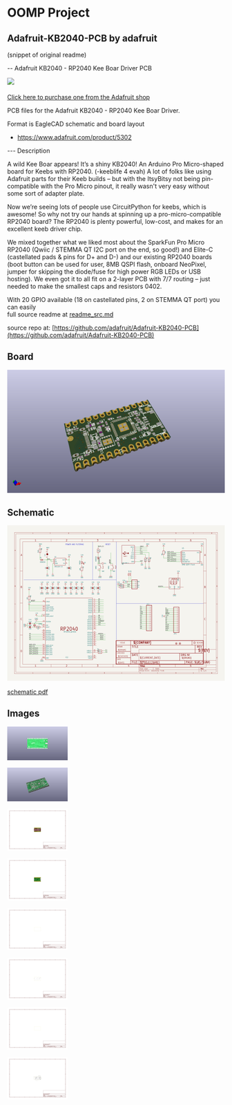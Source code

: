# OOMP Project  
## Adafruit-KB2040-PCB  by adafruit  
  
(snippet of original readme)  
  
-- Adafruit KB2040 - RP2040 Kee Boar Driver PCB  
  
<a href="http://www.adafruit.com/products/5302"><img src="assets/5302.jpg?raw=true" width="500px"><br/>  
Click here to purchase one from the Adafruit shop</a>  
  
PCB files for the Adafruit KB2040 - RP2040 Kee Boar Driver.   
  
Format is EagleCAD schematic and board layout  
* https://www.adafruit.com/product/5302  
  
--- Description  
  
A wild Kee Boar appears! It’s a shiny KB2040! An Arduino Pro Micro-shaped board for Keebs with RP2040. (-keeblife 4 evah) A lot of folks like using Adafruit parts for their Keeb builds – but with the ItsyBitsy not being pin-compatible with the Pro Micro pinout, it really wasn't very easy without some sort of adapter plate.  
  
Now we’re seeing lots of people use CircuitPython for keebs, which is awesome! So why not try our hands at spinning up a pro-micro-compatible RP2040 board? The RP2040 is plenty powerful, low-cost, and makes for an excellent keeb driver chip.  
  
We mixed together what we liked most about the SparkFun Pro Micro RP2040 (Qwiic / STEMMA QT I2C port on the end, so good!) and Elite-C (castellated pads & pins for D+ and D-) and our existing RP2040 boards (boot button can be used for user, 8MB QSPI flash, onboard NeoPixel, jumper for skipping the diode/fuse for high power RGB LEDs or USB hosting). We even got it to all fit on a 2-layer PCB with 7/7 routing – just needed to make the smallest caps and resistors 0402.   
  
With 20 GPIO available (18 on castellated pins, 2 on STEMMA QT port) you can easily   
  full source readme at [readme_src.md](readme_src.md)  
  
source repo at: [https://github.com/adafruit/Adafruit-KB2040-PCB](https://github.com/adafruit/Adafruit-KB2040-PCB)  
## Board  
  
[![working_3d.png](working_3d_600.png)](working_3d.png)  
## Schematic  
  
[![working_schematic.png](working_schematic_600.png)](working_schematic.png)  
  
[schematic pdf](working_schematic.pdf)  
## Images  
  
[![working_3D_bottom.png](working_3D_bottom_140.png)](working_3D_bottom.png)  
  
[![working_3D_top.png](working_3D_top_140.png)](working_3D_top.png)  
  
[![working_assembly_page_01.png](working_assembly_page_01_140.png)](working_assembly_page_01.png)  
  
[![working_assembly_page_02.png](working_assembly_page_02_140.png)](working_assembly_page_02.png)  
  
[![working_assembly_page_03.png](working_assembly_page_03_140.png)](working_assembly_page_03.png)  
  
[![working_assembly_page_04.png](working_assembly_page_04_140.png)](working_assembly_page_04.png)  
  
[![working_assembly_page_05.png](working_assembly_page_05_140.png)](working_assembly_page_05.png)  
  
[![working_assembly_page_06.png](working_assembly_page_06_140.png)](working_assembly_page_06.png)  
